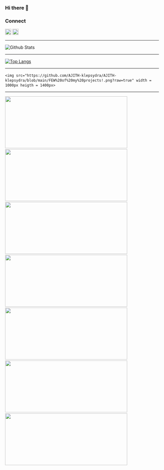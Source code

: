### Hi there 👋
### Connect 

<a href="https://www.linkedin.com/in/ajith-kumar-p-m-43aa42192/"><img src = "https://avatars3.githubusercontent.com/u/357098?s=200&v=4" width=20px height=20px></a>
<a href="https://www.instagram.com/ajith_k_p_m/"><img src = "https://avatars3.githubusercontent.com/u/549085?s=200&v=4" width=20px height=20px></a>

<!--
**AJITH-klepsydra/AJITH-klepsydra** is a ✨ _special_ ✨ repository because its `README.md` (this file) appears on your GitHub profile.

Here are some ideas to get you started:

- 🔭 I’m currently working on ...
- 🌱 I’m currently learning ...
- 👯 I’m looking to collaborate on ...
- 🤔 I’m looking for help with ...
- 💬 Ask me about ...
- 📫 How to reach me: ...
- 😄 Pronouns: ...
- ⚡ Fun fact: ...
-->

___

![Github Stats](https://github-readme-stats.vercel.app/api?username=AJITH-klepsydra&show_icons=true&include_all_commits=true&theme=gruvbox&cache_seconds=86400)

___

[![Top Langs](https://github-readme-stats.vercel.app/api/top-langs/?username=AJITH-klepsydra&layout=compact&theme=gruvbox&cache_seconds=86400)](https://github.com/AJITH-klepsydra)

___

	<img src="https://github.com/AJITH-klepsydra/AJITH-klepsydra/blob/main/FEW%20of%20my%20projects!.png?raw=true" width = 1000px heigth = 1400px>

___

<a href="https://github.com/AJITH-klepsydra/pyweek2020">
  <img height=170px width=400px src="https://github-readme-stats.vercel.app/api/pin/?username=AJITH-klepsydra&repo=pyweek2020&&theme=gruvbox&cache_seconds=86400&show_icons=true" />
</a>


<a href="https://github.com/AJITH-klepsydra/viscot-app">
  <img height=170px width=400px src="https://github-readme-stats.vercel.app/api/pin/?username=AJITH-klepsydra&repo=viscot-app&&theme=merko&cache_seconds=86400&show_icons=true" />
</a>


<a href="https://github.com/AJITH-klepsydra/TKM-CONNECT">
  <img height=170px width=400px src="https://github-readme-stats.vercel.app/api/pin/?username=AJITH-klepsydra&repo=TKM-CONNECT&&theme=merko&cache_seconds=86400&show_icons=true" />
</a>


<a href="https://github.com/AJITH-klepsydra/productivity-Timer/">
  <img height=170px width=400px src="https://github-readme-stats.vercel.app/api/pin/?username=AJITH-klepsydra&repo=productivity-Timer&&theme=gruvbox&cache_seconds=86400&show_icons=true" />
</a>

<a href="https://github.com/AJITH-klepsydra/memoir">
  <img height=170px width=400px src="https://github-readme-stats.vercel.app/api/pin/?username=AJITH-klepsydra&repo=memoir&&theme=gruvbox&cache_seconds=86400&show_icons=true" />
</a>

<a href="https://github.com/AJITH-klepsydra/tkmtribe">
  <img height=170px width=400px src="https://github-readme-stats.vercel.app/api/pin/?username=AJITH-klepsydra&repo=tkmtribe&&theme=merko&cache_seconds=86400&show_icons=true" />
</a>


<a href="https://github.com/AJITH-klepsydra/Image_To_Ascii_Art">
  <img height=170px width=400px src="https://github-readme-stats.vercel.app/api/pin/?username=AJITH-klepsydra&repo=Image_To_Ascii_Art&&theme=merko&cache_seconds=86400&show_icons=true" />
</a>
